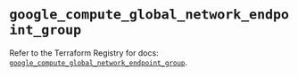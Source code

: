 # `google_compute_global_network_endpoint_group`

Refer to the Terraform Registry for docs: [`google_compute_global_network_endpoint_group`](https://registry.terraform.io/providers/hashicorp/google/6.18.0/docs/resources/compute_global_network_endpoint_group).
